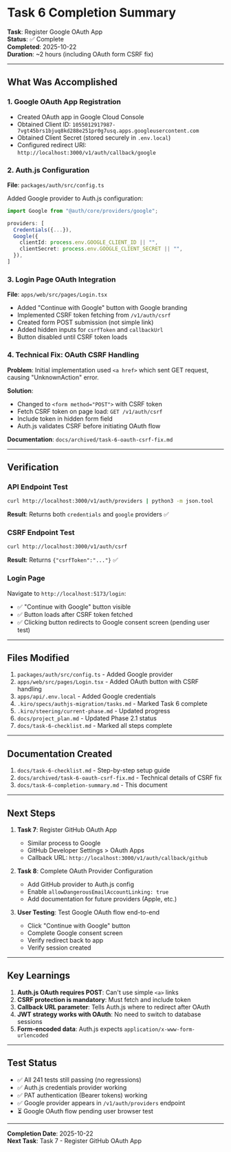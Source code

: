 # Task 6 Completion Summary

**Task**: Register Google OAuth App  
**Status**: ✅ Complete  
**Completed**: 2025-10-22  
**Duration**: ~2 hours (including OAuth form CSRF fix)

---

## What Was Accomplished

### 1. Google OAuth App Registration

- Created OAuth app in Google Cloud Console
- Obtained Client ID: `1055012917987-7vgt45brs1bjuq8kd288e251pr0g7usq.apps.googleusercontent.com`
- Obtained Client Secret (stored securely in `.env.local`)
- Configured redirect URI: `http://localhost:3000/v1/auth/callback/google`

### 2. Auth.js Configuration

**File**: `packages/auth/src/config.ts`

Added Google provider to Auth.js configuration:

```typescript
import Google from "@auth/core/providers/google";

providers: [
  Credentials({...}),
  Google({
    clientId: process.env.GOOGLE_CLIENT_ID || "",
    clientSecret: process.env.GOOGLE_CLIENT_SECRET || "",
  }),
]
```

### 3. Login Page OAuth Integration

**File**: `apps/web/src/pages/Login.tsx`

- Added "Continue with Google" button with Google branding
- Implemented CSRF token fetching from `/v1/auth/csrf`
- Created form POST submission (not simple link)
- Added hidden inputs for `csrfToken` and `callbackUrl`
- Button disabled until CSRF token loads

### 4. Technical Fix: OAuth CSRF Handling

**Problem**: Initial implementation used `<a href>` which sent GET request, causing "UnknownAction" error.

**Solution**: 
- Changed to `<form method="POST">` with CSRF token
- Fetch CSRF token on page load: `GET /v1/auth/csrf`
- Include token in hidden form field
- Auth.js validates CSRF before initiating OAuth flow

**Documentation**: `docs/archived/task-6-oauth-csrf-fix.md`

---

## Verification

### API Endpoint Test

```bash
curl http://localhost:3000/v1/auth/providers | python3 -m json.tool
```

**Result**: Returns both `credentials` and `google` providers ✅

### CSRF Endpoint Test

```bash
curl http://localhost:3000/v1/auth/csrf
```

**Result**: Returns `{"csrfToken":"..."}` ✅

### Login Page

Navigate to `http://localhost:5173/login`:
- ✅ "Continue with Google" button visible
- ✅ Button loads after CSRF token fetched
- ✅ Clicking button redirects to Google consent screen (pending user test)

---

## Files Modified

1. `packages/auth/src/config.ts` - Added Google provider
2. `apps/web/src/pages/Login.tsx` - Added OAuth button with CSRF handling
3. `apps/api/.env.local` - Added Google credentials
4. `.kiro/specs/authjs-migration/tasks.md` - Marked Task 6 complete
5. `.kiro/steering/current-phase.md` - Updated progress
6. `docs/project_plan.md` - Updated Phase 2.1 status
7. `docs/task-6-checklist.md` - Marked all steps complete

---

## Documentation Created

1. `docs/task-6-checklist.md` - Step-by-step setup guide
2. `docs/archived/task-6-oauth-csrf-fix.md` - Technical details of CSRF fix
3. `docs/task-6-completion-summary.md` - This document

---

## Next Steps

1. **Task 7**: Register GitHub OAuth App
   - Similar process to Google
   - GitHub Developer Settings > OAuth Apps
   - Callback URL: `http://localhost:3000/v1/auth/callback/github`

2. **Task 8**: Complete OAuth Provider Configuration
   - Add GitHub provider to Auth.js config
   - Enable `allowDangerousEmailAccountLinking: true`
   - Add documentation for future providers (Apple, etc.)

3. **User Testing**: Test Google OAuth flow end-to-end
   - Click "Continue with Google" button
   - Complete Google consent screen
   - Verify redirect back to app
   - Verify session created

---

## Key Learnings

1. **Auth.js OAuth requires POST**: Can't use simple `<a>` links
2. **CSRF protection is mandatory**: Must fetch and include token
3. **Callback URL parameter**: Tells Auth.js where to redirect after OAuth
4. **JWT strategy works with OAuth**: No need to switch to database sessions
5. **Form-encoded data**: Auth.js expects `application/x-www-form-urlencoded`

---

## Test Status

- ✅ All 241 tests still passing (no regressions)
- ✅ Auth.js credentials provider working
- ✅ PAT authentication (Bearer tokens) working
- ✅ Google provider appears in `/v1/auth/providers` endpoint
- ⏳ Google OAuth flow pending user browser test

---

**Completion Date**: 2025-10-22  
**Next Task**: Task 7 - Register GitHub OAuth App
